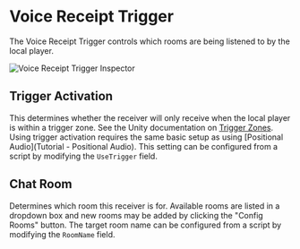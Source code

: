# Voice Receipt Trigger

The Voice Receipt Trigger controls which rooms are being listened to by the local player.

![Voice Receipt Trigger Inspector](/images/VoiceReceiptTrigger_Overview.png "Voice Receipt Trigger Inspector")

## Trigger Activation

This determines whether the receiver will only receive when the local player is within a trigger zone. See the Unity documentation on [Trigger Zones](https://unity3d.com/learn/tutorials/topics/physics/colliders-triggers). Using trigger activation requires the same basic setup as using [Positional Audio](Tutorial - Positional Audio). This setting can be configured from a script by modifying the `UseTrigger` field.

## Chat Room

Determines which room this receiver is for. Available rooms are listed in a dropdown box and new rooms may be added by clicking the "Config Rooms" button. The target room name can be configured from a script by modifying the `RoomName` field.